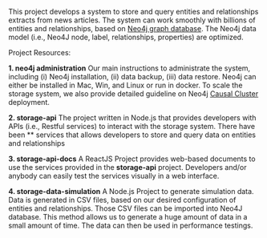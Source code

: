 This project develops a system to store and query entities and relationships extracts from news articles.
The system can work smoothly with billions of entities and relationships, based on [Neo4j graph database](https://neo4j.com/).
The Neo4j data model (i.e., Neo4J node, label, relationships, properties) are optimized.

Project Resources:

**1. neo4j administration** Our main instructions to administrate the system, including (i) Neo4j installation, (ii) data backup, (iii) data restore. Neo4j can either be installed in Mac, Win, and Linux or run in docker. To scale the storage system, we also provide detailed guideline on Neo4j [Causal Cluster](https://neo4j.com/docs/operations-manual/current/clustering/) deployment.

**2. storage-api** The project written in Node.js that provides developers with APIs (i.e., Restful services) to interact with the storage system. There have been ** services that allows developers to store and query data on entities and relationships

**3. storage-api-docs** A ReactJS Project provides web-based documents to use the services provided in the **storage-api** project. Developers and/or anybody can easily test the services visually in a web interface.

**4. storage-data-simulation** A Node.js Project to generate simulation data. Data is generated in CSV files, based on our desired configuration of entities and relationships. Those CSV files can be imported into Neo4J database. This method allows us to generate a huge amount of data in a small amount of time. The data can then be used in performance testings.
